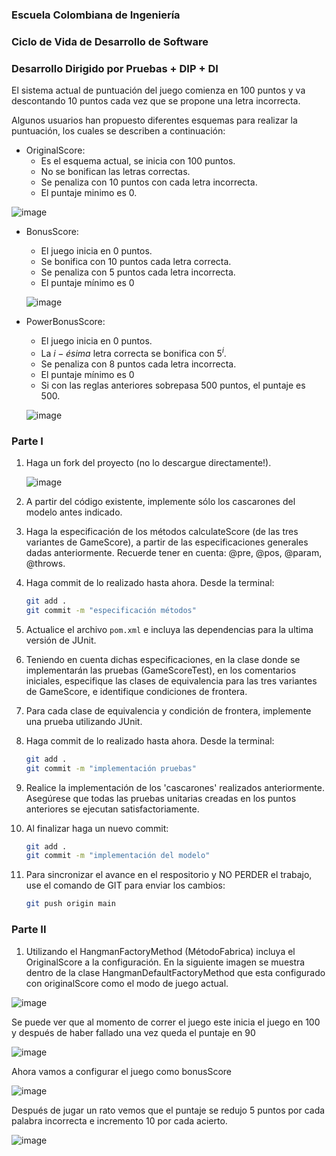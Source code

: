 ### Escuela Colombiana de Ingeniería

### Ciclo de Vida de Desarrollo de Software

### Desarrollo Dirigido por Pruebas + DIP + DI

El sistema actual de puntuación del juego comienza en 100 puntos y va
descontando 10 puntos cada vez que se propone una letra incorrecta.

Algunos usuarios han propuesto diferentes esquemas para realizar la
puntuación, los cuales se describen a continuación:

* OriginalScore:
    * Es el esquema actual, se inicia con 100 puntos.
    * No se bonifican las letras correctas.
    * Se penaliza con 10 puntos con cada letra incorrecta.
    * El puntaje minimo es 0.

 ![image](https://github.com/Knight072/DependencyInjectionHangman/assets/116401447/c5e5545b-4cb3-494f-beda-375a2fb82247)


* BonusScore:
    * El juego inicia en 0 puntos.
    * Se bonifica con 10 puntos cada letra correcta.
    * Se penaliza con 5 puntos cada letra incorrecta.
    * El puntaje mínimo es 0
 
   ![image](https://github.com/Knight072/DependencyInjectionHangman/assets/116401447/594577d2-6bb4-4e7a-b519-24178e03b57a)


* PowerBonusScore:
    * El juego inicia en 0 puntos.
    * La $i-ésima$ letra correcta se bonifica con $5^i$.
    * Se penaliza con 8 puntos cada letra incorrecta.
    * El puntaje mínimo es 0
    * Si con las reglas anteriores sobrepasa 500 puntos, el puntaje es
        500.

  ![image](https://github.com/Knight072/DependencyInjectionHangman/assets/116401447/c65fdd78-3d07-44bc-ab59-835b53e403ad)

### Parte I

1. Haga un fork del proyecto (no lo descargue directamente!).

   ![image](https://github.com/Knight072/DependencyInjectionHangman/assets/116401447/920d4dbb-2a91-45fd-b4b4-f0a270cc64e2)


2. A partir del código existente, implemente sólo los cascarones del
   modelo antes indicado.

4. Haga la especificación de los métodos calculateScore (de las tres
   variantes de GameScore), a partir de las especificaciones
   generales dadas anteriormente. Recuerde tener en cuenta: @pre,
   @pos, @param, @throws.

5. Haga commit de lo realizado hasta ahora. Desde la terminal:

    ```sh		
    git add .			
    git commit -m "especificación métodos"
    ```

6. Actualice el archivo `pom.xml` e incluya las dependencias para la ultima versión de JUnit.

7. Teniendo en cuenta dichas especificaciones, en la clase donde se
   implementarán las pruebas (GameScoreTest), en los
   comentarios iniciales, especifique las clases de equivalencia para
   las tres variantes de GameScore, e identifique
   condiciones de frontera.

8. Para cada clase de equivalencia y condición de frontera, implemente
   una prueba utilizando JUnit.

9. Haga commit de lo realizado hasta ahora. Desde la terminal:

    ```sh		
    git add .			
    git commit -m "implementación pruebas"
    ```

10. Realice la implementación de los 'cascarones' realizados anteriormente.
   Asegúrese que todas las pruebas unitarias creadas en los puntos anteriores
   se ejecutan satisfactoriamente.

11. Al finalizar haga un nuevo commit:

    ```sh		
    git add .			
    git commit -m "implementación del modelo"
    ```

12. Para sincronizar el avance en el respositorio y NO PERDER el trabajo, use
    el comando de GIT para enviar los cambios:

    ```sh
    git push origin main
    ```

### Parte II

1. Utilizando el HangmanFactoryMethod (MétodoFabrica) incluya el
   OriginalScore a la configuración.
   En la siguiente imagen se muestra dentro de la clase HangmanDefaultFactoryMethod que esta configurado con originalScore como el modo de juego actual.
   
![image](https://github.com/Knight072/DependencyInjectionHangman/assets/116401447/c0741799-e887-4fe6-a56c-c5a11cf3dc21)

   Se puede ver que al momento de correr el juego este inicia el juego en 100 y después de haber fallado una vez queda el puntaje en 90
   
   ![image](https://github.com/Knight072/DependencyInjectionHangman/assets/116401447/196fef5b-21e3-424e-b82b-b0c428a50149)
   
   Ahora vamos a configurar el juego como bonusScore
   
![image](https://github.com/Knight072/DependencyInjectionHangman/assets/116401447/f4d43f20-53a7-486a-a125-db9e9ce5345f)

   Después de jugar un rato vemos que el puntaje se redujo 5 puntos por cada palabra incorrecta e incremento 10 por cada acierto.
   
   ![image](https://github.com/Knight072/DependencyInjectionHangman/assets/116401447/18fc6ebc-a023-4bef-91bf-da1cce07039d)


